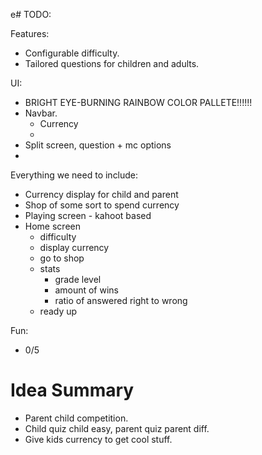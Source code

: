 e# TODO:

Features:
* Configurable difficulty.
* Tailored questions for children and adults.

UI:
* BRIGHT EYE-BURNING RAINBOW COLOR PALLETE!!!!!!
* Navbar.
  * Currency
  * 
* Split screen, question + mc options
* 

Everything we need to include:
* Currency display for child and parent
* Shop of some sort to spend currency
* Playing screen - kahoot based
* Home screen
  * difficulty
  * display currency
  * go to shop
  * stats
    * grade level
    * amount of wins
    * ratio of answered right to wrong
  * ready up

Fun:
* 0/5

# Idea Summary

* Parent child competition.
* Child quiz child easy, parent quiz parent diff.
* Give kids currency to get cool stuff.